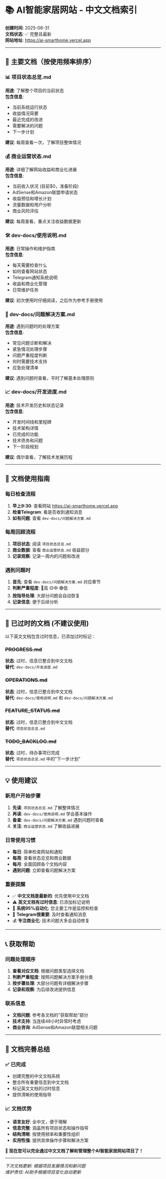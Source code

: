# 📚 AI智能家居网站 - 中文文档索引

**创建时间**: 2025-08-31  
**文档状态**: ✅ 完整且最新  
**网站地址**: https://ai-smarthome.vercel.app

---

## 🎯 主要文档（按使用频率排序）

### 📊 项目状态总览.md
**用途**: 了解整个项目的当前状态  
**包含信息**:
- 当前系统运行状态
- 收益情况简要
- 最近完成的改进
- 需要解决的问题
- 下一步计划

**建议**: 每周查看一次，了解项目整体情况

### 💰 商业运营状态.md
**用途**: 详细了解网站收益和商业化进展  
**包含信息**:
- 当前收入状况 (目前$0，准备阶段)
- AdSense和Amazon联盟申请状态
- 收益预估和增长计划
- 流量数据和用户分析
- 商业风险评估

**建议**: 每周查看，重点关注收益数据更新

### 🛠️ dev-docs/使用说明.md
**用途**: 日常操作和维护指南  
**包含信息**:
- 每天需要检查什么
- 如何查看网站状态
- Telegram通知系统说明
- 收益和商业化管理
- 日常维护任务

**建议**: 初次使用时仔细阅读，之后作为参考手册使用

### 🔧 dev-docs/问题解决方案.md
**用途**: 遇到问题时的处理方案  
**包含信息**:
- 常见问题诊断和解决
- 紧急情况处理步骤
- 问题严重程度判断
- 何时需要技术支持
- 应急处理清单

**建议**: 遇到问题时查看，平时了解基本处理原则

### 📈 dev-docs/开发进度.md
**用途**: 技术开发历史和状态记录  
**包含信息**:
- 开发时间线和里程碑
- 技术架构详情
- 已完成的功能
- 技术债务和问题
- 下一阶段规划

**建议**: 偶尔查看，了解技术发展历程

---

## 📝 文档使用指南

### 每日检查流程
1. **早上9:30**: 查看网站 https://ai-smarthome.vercel.app
2. **检查Telegram**: 看是否收到通知消息
3. **如有问题**: 查看 `dev-docs/问题解决方案.md`

### 每周回顾流程  
1. **项目状态**: 阅读 `项目状态总览.md`
2. **商业数据**: 查看 `商业运营状态.md` 收益部分
3. **记录观察**: 记录一周内的问题和改进

### 遇到问题时
1. **首先**: 查看 `dev-docs/问题解决方案.md` 对应章节
2. **判断严重程度**: 🔴高 🟡中 🟢低
3. **按指导处理**: 大部分问题会自动恢复
4. **记录信息**: 便于后续分析

---

## 🚫 已过时的文档 (不建议使用)

以下英文文档包含过时信息，已添加过时标记：

### ~~PROGRESS.md~~ 
**状态**: 过时，信息已整合到中文文档  
**替代**: `dev-docs/开发进度.md`

### ~~OPERATIONS.md~~
**状态**: 过时，信息已整合到中文文档  
**替代**: `dev-docs/使用说明.md` 和 `dev-docs/问题解决方案.md`

### ~~FEATURE_STATUS.md~~
**状态**: 过时，信息已整合到中文文档  
**替代**: `项目状态总览.md`

### ~~TODO_BACKLOG.md~~
**状态**: 过时，待办事项已完成  
**替代**: `项目状态总览.md` 中的"下一步计划"

---

## 💡 使用建议

### 新用户开始步骤
1. **先读**: `项目状态总览.md` 了解整体情况
2. **再读**: `dev-docs/使用说明.md` 学会基本操作
3. **备查**: `dev-docs/问题解决方案.md` 遇到问题时查看
4. **关注**: `商业运营状态.md` 了解收益进展

### 日常使用习惯
- **每日**: 简单检查网站和通知
- **每周**: 查看状态总览和商业数据
- **每月**: 全面回顾各个文档内容
- **遇到问题**: 立即查看问题解决方案

### 重要提醒
- ✅ **中文文档是最新的**: 优先使用中文文档
- ⚠️ **英文文档有过时信息**: 已添加标记说明
- 🤖 **系统95%自动化**: 您主要工作是监控和检查
- 📱 **Telegram很重要**: 及时查看通知消息
- 💰 **专注商业化**: 技术问题大多会自动修复

---

## 📞 获取帮助

### 问题处理顺序
1. **查看对应文档**: 根据问题类型选择文档
2. **判断严重程度**: 按照问题解决方案手册分类
3. **按步骤处理**: 大部分问题有详细解决步骤
4. **记录和观察**: 为后续改进提供信息

### 联系信息
- **文档问题**: 参考各文档的"获取帮助"部分
- **技术支持**: 当连续48小时异常时考虑
- **商业咨询**: AdSense和Amazon联盟相关问题

---

## 🎉 文档完善总结

### ✅ 已完成
- 创建完整的中文文档系统
- 整合所有重要信息到中文文档
- 标记英文文档的过时信息  
- 提供清晰的使用指导

### 📈 文档优势
- **语言友好**: 全中文，便于理解
- **信息完整**: 涵盖所有项目状态和操作指导
- **结构清晰**: 按使用频率和重要性组织
- **实用性强**: 提供具体操作步骤和解决方案

**📱 现在您可以完全通过中文文档了解和管理整个AI智能家居网站项目了！**

---

*下次文档更新: 根据项目发展情况和新问题*  
*维护责任: AI助手根据项目变化自动更新*